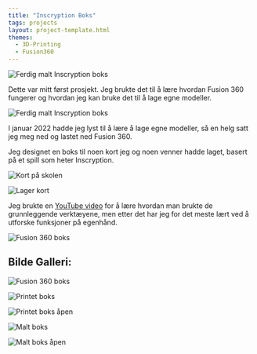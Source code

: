 ```yaml
---
title: "Inscryption Boks"
tags: projects
layout: project-template.html
themes:
  - 3D-Printing
  - Fusion360
---
```


![Ferdig malt Inscryption boks](/assets/images/Projects/InscryptionBox/InscryptionBoxPainted.jpg)

Dette var mitt først prosjekt. Jeg brukte det til å lære hvordan Fusion 360 fungerer og hvordan jeg kan bruke det til å lage egne modeller.

<div class="split"></div>

![Ferdig malt Inscryption boks](/assets/images/Projects/InscryptionBox/InscryptionBoxPainted.jpg)

<div class="section-box">

<div class="text-section">

I januar 2022 hadde jeg lyst til å lære å lage egne modeller, så en helg satt jeg meg ned og lastet ned Fusion 360.

Jeg designet en boks til noen kort jeg og noen venner hadde laget, basert på et spill som heter Inscryption.

![Kort på skolen](/assets/images/Projects/InscryptionBox/InscryptionCardsSchool.jpg)

</div>

<div class="image-section">

![Lager kort](/assets/images/Projects/InscryptionBox/InscryptionCards.jpg)

</div>

</div>

<div class="section-box">

<div class="text-section">

Jeg brukte en [YouTube video](https://www.youtube.com/watch?v=KL1aj16ynf4) for å lære hvordan man brukte de grunnleggende verktæyene, men etter det har jeg for det meste lært ved å utforske funksjoner på egenhånd.

</div>

<div class="image-section">

![Fusion 360 boks](/assets/images/Projects/InscryptionBox/InscryptionBoxFusion.png)

</div>

</div>

## Bilde Galleri:

<div class="section-box">

<div class="image-section">

![Fusion 360 boks](/assets/images/Projects/InscryptionBox/InscryptionBoxFusion.png)

</div>

<div class="image-section">

![Printet boks](/assets/images/Projects/InscryptionBox/InscryptionBoxPrinted.jpg)

</div>

</div>

<div class="section-box">

![Printet boks åpen](/assets/images/Projects/InscryptionBox/InscryptionBoxPrintedOpen.jpg)

![Malt boks](/assets/images/Projects/InscryptionBox/InscryptionBoxPainted.jpg)

</div>

![Malt boks åpen](/assets/images/Projects/InscryptionBox/InscryptionBoxPaintedOpen.jpg)
